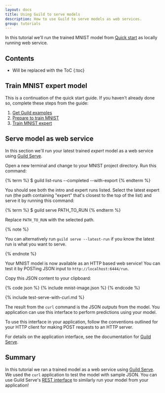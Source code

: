 ```yaml
---
layout: docs
title: Using Guild to serve models
description: How to use Guild to serve models as web services.
group: tutorials
---
```


In this tutorial we'll run the trained MNIST model
from [Quick start](/getting-started/quick-start/) as locally running
web service.

## Contents

* Will be replaced with the ToC
{:toc}

## Train MNIST expert model

This is a continuation of the quick start guide. If you haven't
already done so, complete these steps from the guide:

1. [Get Guild examples](/getting-started/quick-start/#get-guild-examples)
2. [Prepare to train MNIST](/getting-started/quick-start/#prepare-to-train-mnist)
3. [Train MNIST expert](/getting-started/quick-start/#train-mnist-expert)

## Serve model as web service

In this section we'll run your latest trained *expert* model as a web
service using [Guild Serve](/user-guide/guild-serve/).

Open a new terminal and change to your MNIST project directory. Run
this command:

{% term %}
$ guild list-runs --completed --with-export
{% endterm %}

You should see both the intro and expert runs listed. Select the
latest expert run (the path containing "expert" that's closest to the
top of the list) and serve it by running this command:

{% term %}
$ guild serve PATH_TO_RUN
{% endterm %}

Replace `PATH_TO_RUN` with the selected path.

{% note %}

You can alternatively run `guild serve --latest-run` if you know the
latest run is what you want to serve.

{% endnote %}

Your MNIST model is now available as an HTTP based web service! You
can test it by POSTing JSON input to `http://localhost:6444/run`.

Copy this JSON content to your clipboard:

<div class="with-copy">
{% code json %}
{% include mnist-image.json %}
{% endcode %}
</div>

{% include test-serve-with-curl.md %}

The result from the `curl` command is the JSON *outputs* from the
model. You application can use this interface to perform predictions
using your model.

To use this interface in your application, follow the conventions
outlined for your HTTP client for making POST requests to an HTTP
server.

For details on the application interface, see the documentation
for [Guild Serve](/user-guide/guild-serve/).

## Summary

In this tutorial we ran a trained model as a web service
using [Guild Serve](/user-guide/guild-serve/). We used the `curl`
application to test the model with sample JSON. You can use Guild
Serve's [REST interface](/user-guide/guild-serve/#rest-interface) to
similarly run your model from your application!
